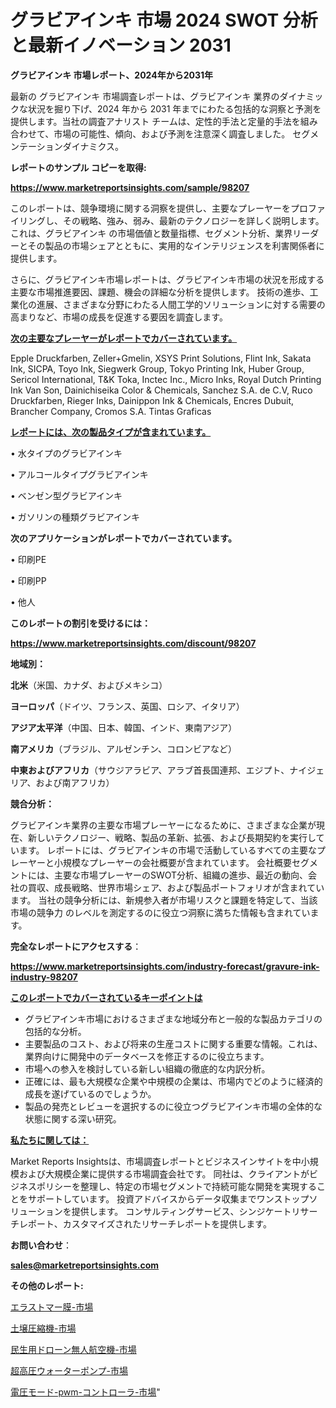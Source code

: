 # グラビアインキ 市場 2024 SWOT 分析と最新イノベーション 2031

<strong>グラビアインキ 市場レポート、2024年から2031年</strong>

最新の グラビアインキ 市場調査レポートは、グラビアインキ 業界のダイナミックな状況を掘り下げ、2024 年から 2031 年までにわたる包括的な洞察と予測を提供します。当社の調査アナリスト チームは、定性的手法と定量的手法を組み合わせて、市場の可能性、傾向、および予測を注意深く調査しました。 セグメンテーションダイナミクス。



<strong>レポートのサンプル コピーを取得:</strong> <a href=https://www.marketreportsinsights.com/sample/98207>

<strong><u>https://www.marketreportsinsights.com/sample/98207</u></strong></a>

このレポートは、競争環境に関する洞察を提供し、主要なプレーヤーをプロファイリングし、その戦略、強み、弱み、最新のテクノロジーを詳しく説明します。 これは、グラビアインキ の市場価値と数量指標、セグメント分析、業界リーダーとその製品の市場シェアとともに、実用的なインテリジェンスを利害関係者に提供します。

さらに、グラビアインキ市場レポートは、グラビアインキ市場の状況を形成する主要な市場推進要因、課題、機会の詳細な分析を提供します。 技術の進歩、工業化の進展、さまざまな分野にわたる人間工学的ソリューションに対する需要の高まりなど、市場の成長を促進する要因を調査します。



<strong><u>次の主要なプレーヤーがレポートでカバーされています。</u></strong>

Epple Druckfarben, Zeller+Gmelin, XSYS Print Solutions, Flint Ink, Sakata Ink, SICPA, Toyo Ink, Siegwerk Group, Tokyo Printing Ink, Huber Group, Sericol International, T&K Toka, Inctec Inc., Micro Inks, Royal Dutch Printing Ink Van Son, Dainichiseika Color & Chemicals, Sanchez S.A. de C.V, Ruco Druckfarben, Rieger Inks, Dainippon Ink & Chemicals, Encres Dubuit, Brancher Company, Cromos S.A. Tintas Graficas



<strong><u><b>レポートには、次の製品タイプが含まれています。</b></u></strong>

• 水タイプのグラビアインキ

• アルコールタイプグラビアインキ

• ベンゼン型グラビアインキ

• ガソリンの種類グラビアインキ



<strong><b>次のアプリケーションがレポートでカバーされています。</b></strong>

• 印刷PE

• 印刷PP

• 他人



<strong><b>このレポートの割引を受けるには：</b></strong><a href=https://www.marketreportsinsights.com/discount/98207>

<strong><u>https://www.marketreportsinsights.com/discount/98207</u></strong></a>



<strong>地域別：</strong>



<strong>北米</strong>（米国、カナダ、およびメキシコ）



<strong>ヨーロッパ</strong>（ドイツ、フランス、英国、ロシア、イタリア）



<strong>アジア太平洋</strong>（中国、日本、韓国、インド、東南アジア）



<strong>南アメリカ</strong>（ブラジル、アルゼンチン、コロンビアなど）



<strong>中東およびアフリカ</strong>（サウジアラビア、アラブ首長国連邦、エジプト、ナイジェリア、および南アフリカ）



<strong>競合分析：</strong>

グラビアインキ業界の主要な市場プレーヤーになるために、さまざまな企業が現在、新しいテクノロジー、戦略、製品の革新、拡張、および長期契約を実行しています。 レポートには、グラビアインキの市場で活動しているすべての主要なプレーヤーと小規模なプレーヤーの会社概要が含まれています。 会社概要セグメントには、主要な市場プレーヤーのSWOT分析、組織の進歩、最近の動向、会社の買収、成長戦略、世界市場シェア、および製品ポートフォリオが含まれています。 当社の競争分析には、新規参入者が市場リスクと課題を特定して、当該市場の競争力 のレベルを測定するのに役立つ洞察に満ちた情報も含まれています。



<strong>完全なレポートにアクセスする</strong>：

<a href=https://www.marketreportsinsights.com/industry-forecast/gravure-ink-industry-98207>

<strong><u>https://www.marketreportsinsights.com/industry-forecast/gravure-ink-industry-98207</u></strong></a>



<strong><u><b>このレポートでカバーされているキーポイントは</b></u></strong>
<ul>
  <li>グラビアインキ市場におけるさまざまな地域分布と一般的な製品カテゴリの包括的な分析。</li>
  <li>主要製品のコスト、および将来の生産コストに関する重要な情報。これは、業界向けに開発中のデータベースを修正するのに役立ちます。</li>
  <li>市場への参入を検討している新しい組織の徹底的な内訳分析。</li>
  <li>正確には、最も大規模な企業や中規模の企業は、市場内でどのように経済的成長を遂げているのでしょうか。</li>
  <li>製品の発売とレビューを選択するのに役立つグラビアインキ市場の全体的な状態に関する深い研究。</li>
</ul>


<strong><u><b>私たちに関しては：</b></u></strong>

Market Reports Insightsは、市場調査レポートとビジネスインサイトを中小規模および大規模企業に提供する市場調査会社です。 同社は、クライアントがビジネスポリシーを整理し、特定の市場セグメントで持続可能な開発を実現することをサポートしています。 投資アドバイスからデータ収集までワンストップソリューションを提供します。 コンサルティングサービス、シンジケートリサーチレポート、カスタマイズされたリサーチレポートを提供します。



<strong><b>お問い合わせ</b></strong>：

<a href=mailto:sales@marketreportsinsights.com>

<strong><u>sales@marketreportsinsights.com</u></strong></a>



<strong>その他のレポート:</strong>

<a href=https://www.linkedin.com/pulse/エラストマー膜-市場-2023-swot-分析と成長率-2030-pr-news-hub-fv8jf/>エラストマー膜-市場</a>

<a href=https://www.linkedin.com/pulse/土壌圧縮機-市場-2023-swot-分析と成長率-2030-analytics-achievers-24-analysis-6xfcf/>土壌圧縮機-市場</a>

<a href=https://www.linkedin.com/pulse/民生用ドローン無人航空機-市場-2023-年のダイナミクスとビジネストレンド-2030-pr-news-hub-lkiuf/>民生用ドローン無人航空機-市場</a>

<a href=https://www.linkedin.com/pulse/超高圧ウォーターポンプ-市場-2023-推進要因と成長機会-2030-trend-titans-360-analysis-pmz2f/>超高圧ウォーターポンプ-市場</a>

<a href=https://www.linkedin.com/pulse/電圧モード-pwm-コントローラ-市場-2023-競争分析と事業成長-mhuzf/>電圧モード-pwm-コントローラ-市場</a>"
